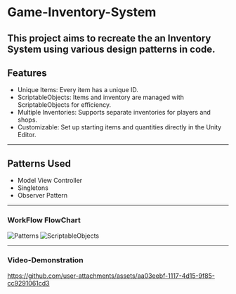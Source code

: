 # Game-Inventory-System
This project aims to recreate the an Inventory System using various design patterns in code.
---

## Features
- Unique Items: Every item has a unique ID.
- ScriptableObjects: Items and inventory are managed with ScriptableObjects for efficiency.
- Multiple Inventories: Supports separate inventories for players and shops.
- Customizable: Set up starting items and quantities directly in the Unity Editor.
---

## Patterns Used
- Model View Controller
- Singletons
- Observer Pattern
---


### WorkFlow FlowChart
![Patterns](https://github.com/user-attachments/assets/ec0b66a1-dca8-4681-9535-78b57287207a)
![ScriptableObjects](https://github.com/user-attachments/assets/ce8fe53e-c53a-4779-9710-3d92f6b2d43f)

---


### Video-Demonstration

https://github.com/user-attachments/assets/aa03eebf-1117-4d15-9f85-cc9291061cd3

